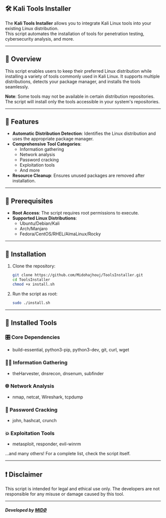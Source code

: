 ## 🛠️ Kali Tools Installer  

The **Kali Tools Installer** allows you to integrate Kali Linux tools into your existing Linux distribution.  
This script automates the installation of tools for penetration testing, cybersecurity analysis, and more.  

---

## 📝 Overview  

This script enables users to keep their preferred Linux distribution while installing a variety of tools commonly used in Kali Linux. It supports multiple distributions, detects your package manager, and installs the tools seamlessly.  

**Note**: Some tools may not be available in certain distribution repositories. The script will install only the tools accessible in your system's repositories.  

---

## 🎯 Features  

- **Automatic Distribution Detection**: Identifies the Linux distribution and uses the appropriate package manager.  
- **Comprehensive Tool Categories**:  
  - Information gathering  
  - Network analysis  
  - Password cracking  
  - Exploitation tools  
  - And more  
- **Resource Cleanup**: Ensures unused packages are removed after installation.  

---

## 🛑 Prerequisites  

- **Root Access**: The script requires root permissions to execute.  
- **Supported Linux Distributions**:  
  - Ubuntu/Debian/Kali  
  - Arch/Manjaro  
  - Fedora/CentOS/RHEL/AlmaLinux/Rocky  

---

## 🚀 Installation  

1. Clone the repository:  
   ```bash
   git clone https://github.com/Midohajhouj/ToolsInstaller.git
   cd ToolsInstaller
   chmod +x install.sh
   ```
2. Run the script as root:  
   ```bash
   sudo ./install.sh
   ```  

---

## 🧰 Installed Tools  

### 🎛 Core Dependencies  
- build-essential, python3-pip, python3-dev, git, curl, wget  

### 🕵️‍♂️ Information Gathering  
- theHarvester, dnsrecon, dnsenum, subfinder  

### 🌐 Network Analysis  
- nmap, netcat, Wireshark, tcpdump  

### 🔐 Password Cracking  
- john, hashcat, crunch  

### 💥 Exploitation Tools  
- metasploit, responder, evil-winrm  

…and many others! For a complete list, check the script itself.  

---

## ❗ Disclaimer  

This script is intended for legal and ethical use only. The developers are not responsible for any misuse or damage caused by this tool.  

---

#### *Developed by [MIDØ](https://github.com/Midohajhouj)*  
